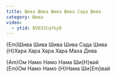 ```yaml
---
title: Шива Шива Шива Шива Сада Шива
category: Шива
video:
  - ytid: BVD32CqYky8
---
```

{Em}Шива Шива Шива Шива Сада Шива  
{H}Хара Хара Хара Хара Маха Дева

{Am}Ом Намо Намо Нама Ши{H}вай  
{Em}Ом Намо Намо {H}Нама Ши{Em}вай
